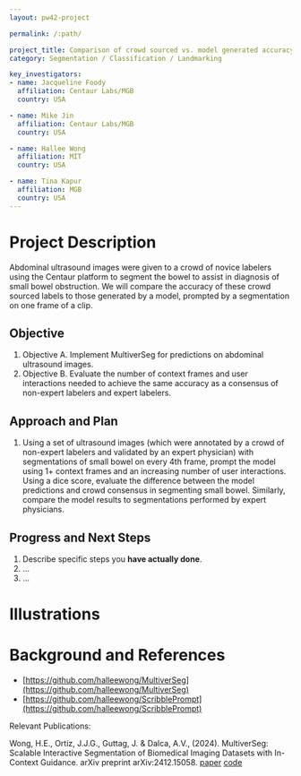 ```yaml
---
layout: pw42-project

permalink: /:path/

project_title: Comparison of crowd sourced vs. model generated accuracy on abdominal ultrasound
category: Segmentation / Classification / Landmarking

key_investigators:
- name: Jacqueline Foody
  affiliation: Centaur Labs/MGB
  country: USA

- name: Mike Jin
  affiliation: Centaur Labs/MGB
  country: USA

- name: Hallee Wong
  affiliation: MIT
  country: USA

- name: Tina Kapur
  affiliation: MGB
  country: USA
---
```


# Project Description

Abdominal ultrasound images were given to a crowd of novice labelers using the Centaur platform to segment the bowel to assist in diagnosis of small bowel obstruction.
We will compare the accuracy of these crowd sourced labels to those generated by a model, prompted by a segmentation on one frame of a clip.

## Objective

<!-- Describe here WHAT you would like to achieve (what you will have as end result). -->

1. Objective A. Implement MultiverSeg for predictions on abdominal ultrasound images.
1. Objective B. Evaluate the number of context frames and user interactions needed to achieve the same accuracy as a consensus of non-expert labelers and expert labelers.

## Approach and Plan

<!-- Describe here HOW you would like to achieve the objectives stated above. -->

1. Using a set of ultrasound images (which were annotated by a crowd of non-expert labelers and validated by an expert physician) with segmentations of small bowel on every 4th frame, prompt the model using 1+ context frames and an increasing number of user interactions. Using a dice score, evaluate the difference between the model predictions and crowd consensus in segmenting small bowel. Similarly, compare the model results to segmentations performed by expert physicians.

## Progress and Next Steps

<!-- Update this section as you make progress, describing of what you have ACTUALLY DONE.
     If there are specific steps that you could not complete then you can describe them here, too. -->

1. Describe specific steps you **have actually done**.
1. ...
1. ...

# Illustrations

<!-- Add pictures and links to videos that demonstrate what has been accomplished.
![Description of picture](Example2.jpg)
![Some more images](Example2.jpg)
-->

# Background and References

- [https://github.com/halleewong/MultiverSeg](https://github.com/halleewong/MultiverSeg)
- [https://github.com/halleewong/ScribblePrompt](https://github.com/halleewong/ScribblePrompt)

Relevant Publications:

Wong, H.E., Ortiz, J.J.G., Guttag, J. & Dalca, A.V., (2024). MultiverSeg: Scalable Interactive Segmentation of Biomedical Imaging Datasets with In-Context Guidance. arXiv preprint arXiv:2412.15058. 
[paper](https://arxiv.org/abs/2412.15058) [code](https://github.com/halleewong/MultiverSeg)
